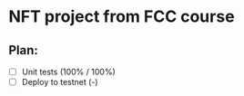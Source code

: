 # NFT project from FCC course

## Plan:

-   [ ] Unit tests (100% / 100%)
-   [ ] Deploy to testnet (-)

